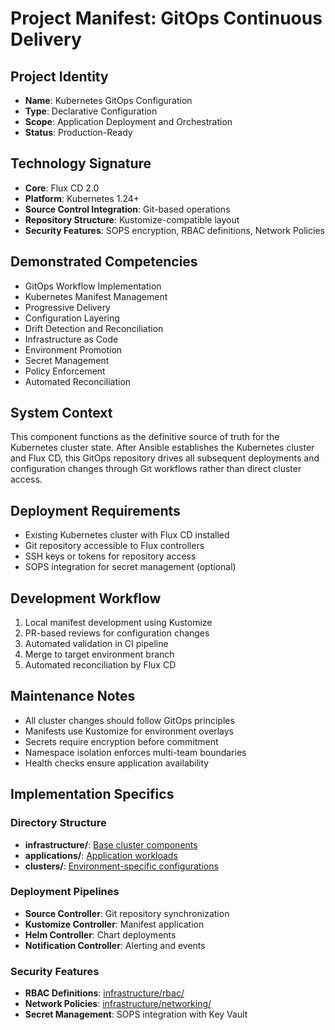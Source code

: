 # Project Manifest: GitOps Continuous Delivery

## Project Identity
- **Name**: Kubernetes GitOps Configuration
- **Type**: Declarative Configuration
- **Scope**: Application Deployment and Orchestration
- **Status**: Production-Ready

## Technology Signature
- **Core**: Flux CD 2.0
- **Platform**: Kubernetes 1.24+
- **Source Control Integration**: Git-based operations
- **Repository Structure**: Kustomize-compatible layout
- **Security Features**: SOPS encryption, RBAC definitions, Network Policies

## Demonstrated Competencies
- GitOps Workflow Implementation
- Kubernetes Manifest Management
- Progressive Delivery
- Configuration Layering
- Drift Detection and Reconciliation
- Infrastructure as Code
- Environment Promotion
- Secret Management
- Policy Enforcement
- Automated Reconciliation

## System Context
This component functions as the definitive source of truth for the Kubernetes cluster state. After Ansible establishes the Kubernetes cluster and Flux CD, this GitOps repository drives all subsequent deployments and configuration changes through Git workflows rather than direct cluster access.

## Deployment Requirements
- Existing Kubernetes cluster with Flux CD installed
- Git repository accessible to Flux controllers
- SSH keys or tokens for repository access
- SOPS integration for secret management (optional)

## Development Workflow
1. Local manifest development using Kustomize
2. PR-based reviews for configuration changes
3. Automated validation in CI pipeline
4. Merge to target environment branch
5. Automated reconciliation by Flux CD

## Maintenance Notes
- All cluster changes should follow GitOps principles
- Manifests use Kustomize for environment overlays
- Secrets require encryption before commitment
- Namespace isolation enforces multi-team boundaries
- Health checks ensure application availability

## Implementation Specifics

### Directory Structure
- **infrastructure/**: [Base cluster components](./infrastructure/)
- **applications/**: [Application workloads](./applications/)
- **clusters/**: [Environment-specific configurations](./clusters/)

### Deployment Pipelines
- **Source Controller**: Git repository synchronization
- **Kustomize Controller**: Manifest application
- **Helm Controller**: Chart deployments
- **Notification Controller**: Alerting and events

### Security Features
- **RBAC Definitions**: [infrastructure/rbac/](./infrastructure/rbac/)
- **Network Policies**: [infrastructure/networking/](./infrastructure/networking/)
- **Secret Management**: SOPS integration with Key Vault
